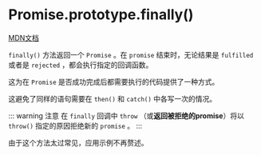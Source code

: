 # Promise.prototype.finally()

[MDN文档](https://developer.mozilla.org/zh-CN/docs/Web/JavaScript/Reference/Global_Objects/Promise/finally)

`finally()` 方法返回一个 `Promise` 。在 `promise` 结束时，无论结果是 `fulfilled` 或者是 `rejected` ，都会执行指定的回调函数。

这为在 `Promise` 是否成功完成后都需要执行的代码提供了一种方式。

这避免了同样的语句需要在 `then()` 和 `catch()` 中各写一次的情况。

::: warning 注意
在 `finally` 回调中 `throw` （或**返回被拒绝的promise**）将以 `throw()` 指定的原因拒绝新的 `promise` 。
:::

由于这个方法太过常见，应用示例不再赘述。
